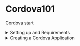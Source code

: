 # Cordova101
Cordova start 

<details>  
<summary>  
Setting up and Requirements
</summary>  

 > What you'll need  

 1. [Node JS](https://nodejs.org/en/download/) which is a Javascript runtime environment that allows for execution of aync network applications 
 2. [Android SDK](https://dl.google.com/android/repository/sdk-tools-windows-3859397.zip) which is a host of tools that allow a developer to interface with and acces Native Android SDKs  -->Will provide proper download link 
 3. [Java JDK](http://www.oracle.com/technetwork/java/javase/downloads/jdk8-downloads-2133151.html)  
 4. [Gradle](https://gradle.org/install/) A build to for Java projects

 ### Notes 
 + NodeJS comes with a package maanger called `npm`  
 + Install *Cordova* via *npm* by opening the _NodeJS Command Console_ (Search for *Node* from your operating system's search module and select the *Node Commandline Tool*)  
 ![alt Search for Node](node.png) 
 + Install Cordova by running this command from the Node terminal 
 ```bash 
 npm i -g cordova 
 ```
+ Use [this tutorial](http://docs.oracle.com/javase/7/docs/webnotes/install/windows/jdk-installation-windows.html) to learn how to configure Java on Windows  
+ For Linux Users [use this tutorial](https://www.digitalocean.com/community/tutorials/how-to-install-java-on-ubuntu-with-apt-get) 
+ Ensure *Gradle* , *Node* and *Java* are properly installed 
```bash 
gradle -v
``` 
```bash 
java -version
``` 
```bash 
node -v 
``` 
Running the above commands from the terminal or commandline should give version number for each tool. 
+ Refer to [this tutorial](https://www3.ntu.edu.sg/home/ehchua/programming/android/Android_HowTo.html) to help you setup Android and Java 
+ Ensure your Android SDK installation resembles the given images (Run as Admin)  
![alt Search for SDK](sdkSr.png)  
![alt Extras](sdkExtras.png)  

![alt Tools](sdkPack.png)  

![alt API19](sdkAPI19.png) 


+ Ensure you have all tools installed 
![alt Tools Setup](sdkTools.png) 
+ Ensure at least API 19 is installed 
+ Ensure all *Extras*  are installed as well 
 
+ Running `cordova` should give commandline options 
```bash 
cordova 
``` 

 
</details> 
 
<details>  
<summary>
Creating a Cordova Application  
</summary> 
 
 1. Use the following command to scaffold a new application named *MyApp* of package id *com.my.app* in your directory of choice (Internet is required)
 ```bash 
 cordova create MyApp com.my.app 
 ``` 
![alt Create App](Setup.png) 
2. Your `MyApp` should have a bunch files 
![alt App Dir](setup2.png) 
3. The good stuff happens in the `www` folder 
![alt WWW folder](setup3.png) 
4. To add support for all platoforms,run the following command (Internet is required)
```bash
cordova platform add android windows ios
```
This will add support for *Android* ,*Windows* and *iOS*
You can add individual platforms by running 
```bash 
cordova platform android 
``` 
The above adds only support for Android 
![alt Platforms](setup4.png) 
5. You'll see platforms in the `platforms` folder 
![alt Plats](setup5.png) 
6. To build your app for installation (basically to create an *.apk* file for installation) run the following command 
```bash 
cordova build android 
```
![alt Build](setup6.png) 
7. If everything went well you should get a success message ,you can go to the apk path (normally _/platforms/android/build/outputs/apks/_) ,take the apk file and install in your phone
![alt Success](setup7.png)
</details>
